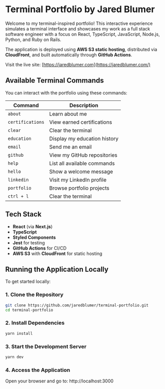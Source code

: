 # Terminal Portfolio by Jared Blumer

Welcome to my terminal-inspired portfolio! This interactive experience simulates a terminal interface and showcases my work as a full stack software engineer with a focus on React, TypeScript, JavaScript, Node.js, Python, and Ruby on Rails.

The application is deployed using **AWS S3 static hosting**, distributed via **CloudFront**, and built automatically through **GitHub Actions**.

Visit the live site: [https://jaredblumer.com](https://jaredblumer.com/)

## Available Terminal Commands

You can interact with the portfolio using these commands:

| Command           | Description                         |
|-------------------|-------------------------------------|
| `about`           | Learn about me                      |
| `certifications`  | View earned certifications          |
| `clear`           | Clear the terminal                  |
| `education`       | Display my education history        |
| `email`           | Send me an email                    |
| `github`          | View my GitHub repositories         |
| `help`            | List all available commands         |
| `hello`           | Show a welcome message              |
| `linkedin`        | Visit my LinkedIn profile           |
| `portfolio`       | Browse portfolio projects           |
| `ctrl + l`        | Clear the terminal                  |

## Tech Stack

- **React** (via **Next.js**)
- **TypeScript**
- **Styled Components**
- **Jest** for testing
- **GitHub Actions** for CI/CD
- **AWS S3** with **CloudFront** for static hosting

## Running the Application Locally

To get started locally:

### 1. Clone the Repository

```bash
git clone https://github.com/jaredblumer/terminal-portfolio.git
cd terminal-portfolio
```

### 2. Install Dependencies

```bash
yarn install
```

### 3. Start the Development Server

```bash
yarn dev
```

### 4. Access the Application

Open your browser and go to: http://localhost:3000
